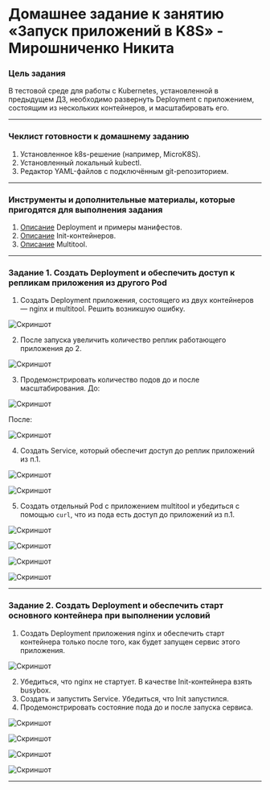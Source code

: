# Домашнее задание к занятию «Запуск приложений в K8S» - Мирошниченко Никита

### Цель задания

В тестовой среде для работы с Kubernetes, установленной в предыдущем ДЗ, необходимо развернуть Deployment с приложением, состоящим из нескольких контейнеров, и масштабировать его.

------

### Чеклист готовности к домашнему заданию

1. Установленное k8s-решение (например, MicroK8S).
2. Установленный локальный kubectl.
3. Редактор YAML-файлов с подключённым git-репозиторием.

------

### Инструменты и дополнительные материалы, которые пригодятся для выполнения задания

1. [Описание](https://kubernetes.io/docs/concepts/workloads/controllers/deployment/) Deployment и примеры манифестов.
2. [Описание](https://kubernetes.io/docs/concepts/workloads/pods/init-containers/) Init-контейнеров.
3. [Описание](https://github.com/wbitt/Network-MultiTool) Multitool.

------

### Задание 1. Создать Deployment и обеспечить доступ к репликам приложения из другого Pod

1. Создать Deployment приложения, состоящего из двух контейнеров — nginx и multitool. Решить возникшую ошибку.

![Скриншот](https://github.com/Tourker/Git_HW/blob/main/HW_Kubernetes/img/3/z1_1_1.jpg)

2. После запуска увеличить количество реплик работающего приложения до 2.

![Скриншот](https://github.com/Tourker/Git_HW/blob/main/HW_Kubernetes/img/3/z1_2_1.jpg)

3. Продемонстрировать количество подов до и после масштабирования.
До: 

![Скриншот](https://github.com/Tourker/Git_HW/blob/main/HW_Kubernetes/img/3/z1_1_2.jpg)

После: 

![Скриншот](https://github.com/Tourker/Git_HW/blob/main/HW_Kubernetes/img/3/z1_2_2.jpg)

4. Создать Service, который обеспечит доступ до реплик приложений из п.1.

![Скриншот](https://github.com/Tourker/Git_HW/blob/main/HW_Kubernetes/img/3/z1_3_1.jpg)

![Скриншот](https://github.com/Tourker/Git_HW/blob/main/HW_Kubernetes/img/3/z1_3_2.jpg)

5. Создать отдельный Pod с приложением multitool и убедиться с помощью `curl`, что из пода есть доступ до приложений из п.1.

![Скриншот](https://github.com/Tourker/Git_HW/blob/main/HW_Kubernetes/img/3/z1_3_3.jpg)

![Скриншот](https://github.com/Tourker/Git_HW/blob/main/HW_Kubernetes/img/3/z1_3_6.jpg)

![Скриншот](https://github.com/Tourker/Git_HW/blob/main/HW_Kubernetes/img/3/z1_3_5.jpg)

![Скриншот](https://github.com/Tourker/Git_HW/blob/main/HW_Kubernetes/img/3/z1_3_4.jpg)

------

### Задание 2. Создать Deployment и обеспечить старт основного контейнера при выполнении условий

1. Создать Deployment приложения nginx и обеспечить старт контейнера только после того, как будет запущен сервис этого приложения.

![Скриншот](https://github.com/Tourker/Git_HW/blob/main/HW_Kubernetes/img/3/z2_1.jpg)

2. Убедиться, что nginx не стартует. В качестве Init-контейнера взять busybox.
3. Создать и запустить Service. Убедиться, что Init запустился.
4. Продемонстрировать состояние пода до и после запуска сервиса.

![Скриншот](https://github.com/Tourker/Git_HW/blob/main/HW_Kubernetes/img/3/z2_2.jpg)

![Скриншот](https://github.com/Tourker/Git_HW/blob/main/HW_Kubernetes/img/3/z2_3.jpg)

![Скриншот](https://github.com/Tourker/Git_HW/blob/main/HW_Kubernetes/img/3/z2_4.jpg)

![Скриншот](https://github.com/Tourker/Git_HW/blob/main/HW_Kubernetes/img/3/z2_5.jpg)

------